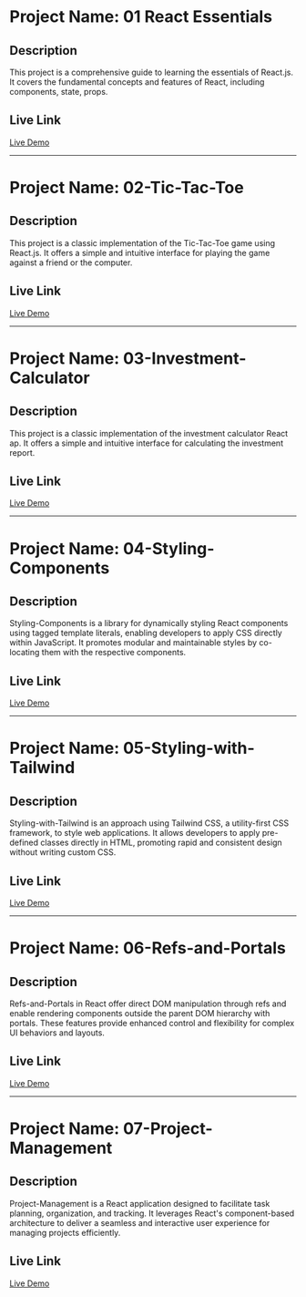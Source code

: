 # Project Name: 01 React Essentials

## Description
This project is a comprehensive guide to learning the essentials of React.js. It covers the fundamental concepts and features of React, including components, state, props.

## Live Link
[Live Demo](https://reactessentialsbyniraj.netlify.app/)

---

# Project Name: 02-Tic-Tac-Toe

## Description
This project is a classic implementation of the Tic-Tac-Toe game using React.js. It offers a simple and intuitive interface for playing the game against a friend or the computer.

## Live Link
[Live Demo](https://tictactoebyniraj.netlify.app/)

---

# Project Name: 03-Investment-Calculator

## Description
This project is a classic implementation of the investment calculator React ap. It offers a simple and intuitive interface for calculating the investment report.

## Live Link
[Live Demo](https://investmentcalculatorbyniraj.netlify.app/)

---

# Project Name: 04-Styling-Components

## Description
Styling-Components is a library for dynamically styling React components using tagged template literals, enabling developers to apply CSS directly within JavaScript. It promotes modular and maintainable styles by co-locating them with the respective components.

## Live Link
[Live Demo](https://stylingcomponentsbyniraj.netlify.app/)

---

# Project Name: 05-Styling-with-Tailwind

## Description
Styling-with-Tailwind is an approach using Tailwind CSS, a utility-first CSS framework, to style web applications. It allows developers to apply pre-defined classes directly in HTML, promoting rapid and consistent design without writing custom CSS.

## Live Link
[Live Demo](https://stylingwithtailwind.netlify.app/)

---

# Project Name: 06-Refs-and-Portals

## Description
Refs-and-Portals in React offer direct DOM manipulation through refs and enable rendering components outside the parent DOM hierarchy with portals. These features provide enhanced control and flexibility for complex UI behaviors and layouts.

## Live Link
[Live Demo](https://refsandportalsbyniraj.netlify.app/)

---

# Project Name: 07-Project-Management

## Description
Project-Management is a React application designed to facilitate task planning, organization, and tracking. It leverages React's component-based architecture to deliver a seamless and interactive user experience for managing projects efficiently.

## Live Link
[Live Demo](https://refsandportalsbyniraj.netlify.app/)